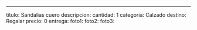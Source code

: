 ---
titulo: Sandalias cuero
descripcion: 
cantidad: 1
categoria: Calzado
destino: Regalar
precio: 0
entrega: 
foto1: 
foto2: 
foto3: 
